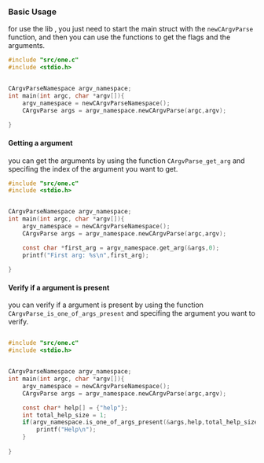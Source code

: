 ### Basic Usage

for use the lib , you just need to start the main struct with the `newCArgvParse` function, and then you can use the functions to get the flags and the arguments.

```c
#include "src/one.c"
#include <stdio.h>


CArgvParseNamespace argv_namespace;
int main(int argc, char *argv[]){
    argv_namespace = newCArgvParseNamespace();
    CArgvParse args = argv_namespace.newCArgvParse(argc,argv);
   
}
```

#### Getting a argument

you can get the arguments by using the function `CArgvParse_get_arg` and specifing the index of the argument you want to get.

```c
#include "src/one.c"
#include <stdio.h>


CArgvParseNamespace argv_namespace;
int main(int argc, char *argv[]){
    argv_namespace = newCArgvParseNamespace();
    CArgvParse args = argv_namespace.newCArgvParse(argc,argv);

    const char *first_arg = argv_namespace.get_arg(&args,0);
    printf("First arg: %s\n",first_arg);
    
}
```

#### Verify if a argument is present

you can verify if a argument is present by using the function `CArgvParse_is_one_of_args_present` and specifing the argument you want to verify.

```c

#include "src/one.c"
#include <stdio.h>


CArgvParseNamespace argv_namespace;
int main(int argc, char *argv[]){
    argv_namespace = newCArgvParseNamespace();
    CArgvParse args = argv_namespace.newCArgvParse(argc,argv);

    const char* help[] = {"help"};
    int total_help_size = 1;
    if(argv_namespace.is_one_of_args_present(&args,help,total_help_size)){
        printf("Help\n");
    }
    
}
```